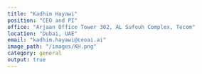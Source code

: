 ```yaml
---
title: "Kadhim Hayawi"
position: "CEO and PI"
office: "Arjaan Office Tower 302, AL Sufouh Complex, Tecom"
location: "Dubai, UAE"
email: "kadhim.hayawi@ceoai.ai"
image_path: "/images/KH.png"
category: general
output: true
---
```

